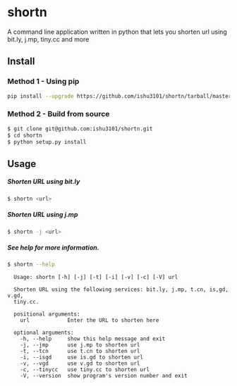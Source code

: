# shortn

A command line application written in python that lets you shorten url using bit.ly, j.mp, tiny.cc and more

## Install

### Method 1 - Using pip

```bash
pip install --upgrade https://github.com/ishu3101/shortn/tarball/master
```

### Method 2 - Build from source

```bash
$ git clone git@github.com:ishu3101/shortn.git
$ cd shortn
$ python setup.py install
```

## Usage

##### Shorten URL using bit.ly

```bash
$ shortn <url>
```

##### Shorten URL using j.mp

```bash
$ shortn -j <url>
```

##### See help for more information.

```bash
$ shortn --help
```

      Usage: shortn [-h] [-j] [-t] [-i] [-v] [-c] [-V] url
       
      Shorten URL using the following services: bit.ly, j.mp, t.cn, is,gd, v.gd,
      tiny.cc.
       
      positional arguments:
        url            Enter the URL to shorten here
       
      optional arguments:
        -h, --help     show this help message and exit
        -j, --jmp      use j.mp to shorten url
        -t, --tcn      use t.cn to shorten url
        -i, --isgd     use is.gd to shorten url
        -v, --vgd      use v.gd to shorten url
        -c, --tinycc   use tiny.cc to shorten url
        -V, --version  show program's version number and exit
